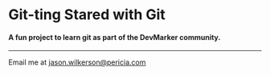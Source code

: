 # Git-ting Stared with Git

#### A fun project to learn git as part of the **DevMarker** community.

---

Email me at [jason.wilkerson@pericia.com](mailto:jason.wilkerson@pericia.com)